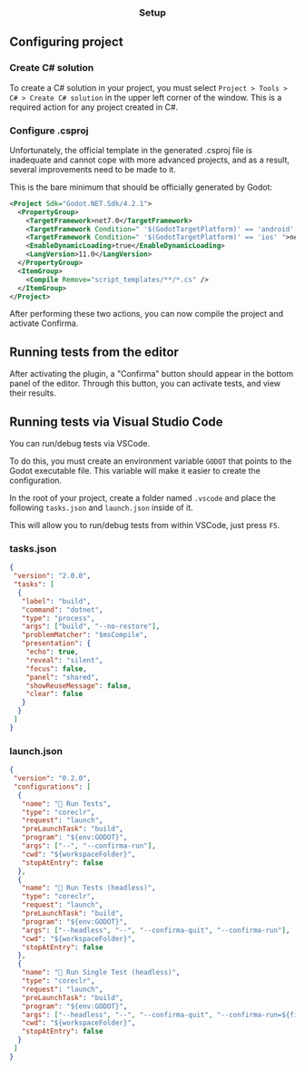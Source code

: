 <div align="center">
 <h3>Setup</h1>
</div>

## Configuring project

### Create C# solution

To create a C# solution in your project,
you must select `Project > Tools > C# > Create C# solution` in the upper left corner of the window.
This is a required action for any project created in C#.

### Configure .csproj

Unfortunately, the official template in the generated .csproj file is inadequate and cannot cope with more advanced projects, and as a result, several improvements need to be made to it.

This is the bare minimum that should be officially generated by Godot:

```xml
<Project Sdk="Godot.NET.Sdk/4.2.1">
  <PropertyGroup>
    <TargetFramework>net7.0</TargetFramework>
    <TargetFramework Condition=" '$(GodotTargetPlatform)' == 'android' ">net7.0</TargetFramework>
    <TargetFramework Condition=" '$(GodotTargetPlatform)' == 'ios' ">net8.0</TargetFramework>
    <EnableDynamicLoading>true</EnableDynamicLoading>
    <LangVersion>11.0</LangVersion>
  </PropertyGroup>
  <ItemGroup>
    <Compile Remove="script_templates/**/*.cs" />
  </ItemGroup>
</Project>
```

After performing these two actions, you can now compile the project and activate Confirma.

## Running tests from the editor

After activating the plugin, a "Confirma" button should appear in the bottom panel of the editor. Through this button, you can activate tests, and view their results.

## Running tests via Visual Studio Code

You can run/debug tests via VSCode.

To do this, you must create an environment variable `GODOT` that points to the Godot executable file.
This variable will make it easier to create the configuration.

In the root of your project, create a folder named `.vscode` and place the following `tasks.json` and `launch.json` inside of it.

This will allow you to run/debug tests from within VSCode, just press `F5`.

### tasks.json

```json
{
 "version": "2.0.0",
 "tasks": [
  {
   "label": "build",
   "command": "dotnet",
   "type": "process",
   "args": ["build", "--no-restore"],
   "problemMatcher": "$msCompile",
   "presentation": {
    "echo": true,
    "reveal": "silent",
    "focus": false,
    "panel": "shared",
    "showReuseMessage": false,
    "clear": false
   }
  }
 ]
}
```

### launch.json

```json
{
 "version": "0.2.0",
 "configurations": [
  {
   "name": "🧪 Run Tests",
   "type": "coreclr",
   "request": "launch",
   "preLaunchTask": "build",
   "program": "${env:GODOT}",
   "args": ["--", "--confirma-run"],
   "cwd": "${workspaceFolder}",
   "stopAtEntry": false
  },
  {
   "name": "🧪 Run Tests (headless)",
   "type": "coreclr",
   "request": "launch",
   "preLaunchTask": "build",
   "program": "${env:GODOT}",
   "args": ["--headless", "--", "--confirma-quit", "--confirma-run"],
   "cwd": "${workspaceFolder}",
   "stopAtEntry": false
  },
  {
   "name": "🧪 Run Single Test (headless)",
   "type": "coreclr",
   "request": "launch",
   "preLaunchTask": "build",
   "program": "${env:GODOT}",
   "args": ["--headless", "--", "--confirma-quit", "--confirma-run=${fileBasenameNoExtension}"],
   "cwd": "${workspaceFolder}",
   "stopAtEntry": false
  }
 ]
}
```
